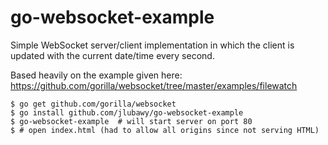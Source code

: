 # go-websocket-example

Simple WebSocket server/client implementation in which the client is updated with the current date/time every second.

Based heavily on the example given here: https://github.com/gorilla/websocket/tree/master/examples/filewatch

    $ go get github.com/gorilla/websocket
    $ go install github.com/jlubawy/go-websocket-example
    $ go-websocket-example  # will start server on port 80
    $ # open index.html (had to allow all origins since not serving HTML)
